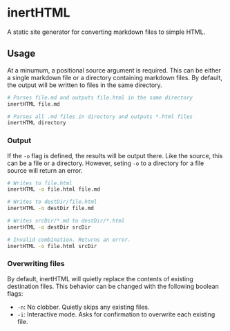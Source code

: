 # inertHTML
A static site generator for converting markdown files to simple HTML.

## Usage

At a minumum, a positional source argument is required.
This can be either a single markdown file or a directory containing markdown files.
By default, the output will be written to files in the same directory.

```sh
# Parses file.md and outputs file.html in the same directory
inertHTML file.md

# Parses all .md files in directory and outputs *.html files
inertHTML directory
```

### Output

If the `-o` flag is defined, the results will be output there.
Like the source, this can be a file or a directory.
However, seting `-o` to a directory for a file source will return an error.

```sh
# Writes to file.html
inertHTML -o file.html file.md

# Writes to destDir/file.html
inertHTML -o destDir file.md

# Writes srcDir/*.md to destDir/*.html
inertHTML -o destDir srcDir

# Invalid combination. Returns an error.
inertHTML -o file.html srcDir
```

### Overwriting files

By default, inertHTML will quietly replace the contents of existing destination files.
This behavior can be changed with the following boolean flags:

* `-n`: No clobber. Quietly skips any existing files. 
* `-i`: Interactive mode. Asks for confirmation to overwrite each existing file.

